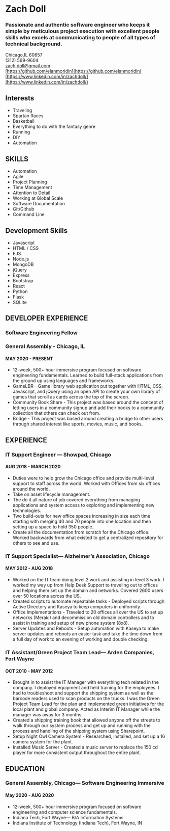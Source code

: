 # Zach Doll  
### Passionate and authentic software engineer who keeps it simple by meticulous project execution with excellent people skills who excels at communicating to people of all types of technical background.  

Chicago,IL 60657  
(312) 569-9604  
zach.doll@gmail.com  
[https://github.com/elanmoridin](https://github.com/elanmoridin)  
[https://www.linkedin.com/in/zachdoll/](https://www.linkedin.com/in/zachdoll/)  

## Interests
- Traveling
- Spartan Races
- Basketball
- Everything to do with the fantasy genre
- Running
- DIY
- Automation
  
## SKILLS
- Automation
- Agile
- Project Planning
- Time Management
- Attention to Detail
- Working at Global Scale
- Software Documentation
- Git/Github
- Command Line
  
## Development Skills
- Javascript
- HTML / CSS
- EJS
- Node.js
- MongoDB
- jQuery
- Express
- Bootstrap
- React
- Python
- Flask
- SQLite
  
## DEVELOPER EXPERIENCE
### Software Engineering Fellow
### General Assembly - Chicago, IL
#### MAY 2020 - PRESENT
- 12-week, 500+ hour immersive program focused on software engineering fundamentals. Learned to build full-stack applications from the ground up using languages and frameworks.  
- GameLBR - Game library web application put together with HTML, CSS, Javascript, and jQuery using an open API to create your own library of games that scroll as cards across the top of the screen.  
- Community Book Share - This project was based around the concept of letting users in a community signup and add their books to a community collection that others can check out from. 
- Bridge - This project was based around creating a bridge to other users through shared interest like sports, movies, music, and books.  &nbsp;
## EXPERIENCE
### IT Support Engineer — Showpad, Chicago
#### AUG 2018 - MARCH 2020
- Duties were to help grow the Chicago office and provide multi-level support to staff across the world. Worked with Offices from six offices around the world.
- Take on  asset lifecycle management.  
- The do it all nature of job covered everything from managing applications and system access to exploring and implementing new technologies.  
- Two build-outs for new office spaces increasing in size each time starting with merging 40 and 70 people into one location and then setting up a space to hold 350 people.  
- Create all the documentation from scratch for the Chicago office. Worked backwards from what existed to get a centralized repository for others to see and use.  &nbsp;
### IT Support Specialist— Alzheimer’s Association, Chicago
#### MAY 2012 - AUG 2018
- Worked on the IT team doing level 2 work and assisting in level 3 work. I worked my way up from Help Desk Support to traveling out to offices and helping them set up the domain and networks. Covered 2600 users over 50 locations across the US. 
- Created scripts to automate repeatable tasks - Deployed scripts through Active Directory and Kaseya to keep computers in uniformity.  
- Office Implementations - Traveled to 20 offices all over the US to set up networks (Meraki) and decommission old domain controllers and to assist in training and setup of new phone system (8x8).  
- Server Updates and Reboots - Setup automation with Kaseya to make server updates and reboots an easier task and take the time down from a full day of work to an evening of working and double checking.  &nbsp;
### IT Assistant/Green Project Team Lead— Arden Companies, Fort Wayne
#### OCT 2010 - MAY 2012
- Brought in to assist the IT Manager with everything tech related in the company. I deployed equipment and held training for the employees. I had to troubleshoot and support the shipping system as well as the barcode readers used to scan products on the trucks. I was the Green Project Team Lead for the plan and implemented green initiatives for the local plant and global company. Acted as Interim IT Manager while the manager was away for 3 months.  
- Created a shipping training book that allowed anyone off the streets to walk through our system process and get up and running with the process and handling of the shipping system using Sharepoint.  
- Setup Night Owl Camera System - Researched, installed, and set up a 16 camera system for the plant.  
- Installed Music Server - Created a music server to replace the 150 cd player for more consistent output throughout the entire plant.  &nbsp;
## EDUCATION
### General Assembly, Chicago— Software Engineering Immersive
#### May 2020 - AUG 2020
- 12-week, 500+ hour immersive program focused on software engineering and computer science fundamentals.  
- Indiana Tech, Fort Wayne— B/A Information Systems  
- Indiana Institute of Technology (Indiana Tech), Fort Wayne, IN  
